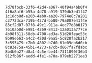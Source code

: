 
                7d78fbcb-33f6-42d4-a067-40f94a4bb0f4
                4f6a8af6-b55a-4d78-a919-379db3ed1f47
                1c18db8d-e203-4ab0-aa28-7974e8c7a201
                c3772dca-7195-427d-bb80-79a007e41f4e
                83cf2d07-07f8-49c1-911a-4ec77d8b0173
                7610ab0d-e981-4269-8413-12a013a777ce
                4b98f311-58cb-4700-ad3a-51d20feac53c
                9b99e663-a4c2-420d-9aa5-5c828fa2b217
                3c595479-c7b0-4802-b7d0-61e09eb6d0cb
                8c83e75a-45b1-4273-a7cb-d667fa7fdabc
                8b4b0a27-d8a1-4c5e-be44-7311890f36b3
                912fb86f-aedd-4fe1-a70a-079eb2271ee3
                